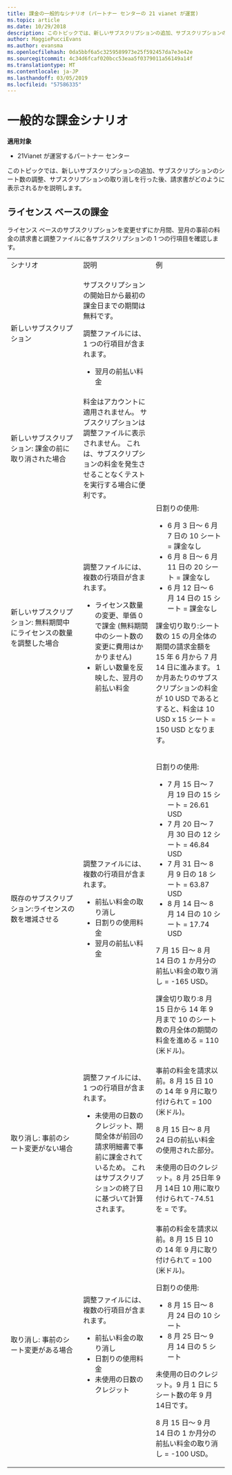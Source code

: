 ```yaml
---
title: 課金の一般的なシナリオ (パートナー センターの 21 vianet が運営)
ms.topic: article
ms.date: 10/29/2018
description: このトピックでは、新しいサブスクリプションの追加、サブスクリプションのシート数の調整、サブスクリプションの取り消しを行った後、請求書がどのように表示されるかを説明します。
author: MaggiePucciEvans
ms.author: evansma
ms.openlocfilehash: 0da5bbf6a5c3259589973e25f592457da7e3e42e
ms.sourcegitcommit: 4c34d6fcaf020bcc53eaa5f0379011a56149a14f
ms.translationtype: MT
ms.contentlocale: ja-JP
ms.lasthandoff: 03/05/2019
ms.locfileid: "57586335"
---
```

# <a name="common-billing-scenarios"></a>一般的な課金シナリオ

**適用対象**

-   21Vianet が運営するパートナー センター


このトピックでは、新しいサブスクリプションの追加、サブスクリプションのシート数の調整、サブスクリプションの取り消しを行った後、請求書がどのように表示されるかを説明します。 


## <a name="licence-based-billing"></a>ライセンス ベースの課金


ライセンス ベースのサブスクリプションを変更せずにか月間、翌月の事前の料金の請求書と調整ファイルに各サブスクリプションの 1 つの行項目を確認します。

<table>
<colgroup>
<col width="33%" />
<col width="33%" />
<col width="33%" />
</colgroup>
<tbody>
<tr class="odd">
<td>シナリオ</td>
<td>説明</td>
<td>例</td>
</tr>
<tr class="even">
<td>新しいサブスクリプション</td>
<td><p>サブスクリプションの開始日から最初の課金日までの期間は無料です。</p>
<p>調整ファイルには、1 つの行項目が含まれます。</p>
<ul>
<li>翌月の前払い料金</li>
</ul></td>
<td></td>
</tr>
<tr class="odd">
<td>新しいサブスクリプション: 課金の前に取り消された場合</td>
<td>料金はアカウントに適用されません。 サブスクリプションは調整ファイルに表示されません。 これは、サブスクリプションの料金を発生させることなくテストを実行する場合に便利です。</td>
<td></td>
</tr>
<tr class="even">
<td>新しいサブスクリプション: 無料期間中にライセンスの数量を調整した場合</td>
<td><p>調整ファイルには、複数の行項目が含まれます。</p>
<ul>
<li>ライセンス数量の変更、単価 0 で課金 (無料期間中のシート数の変更に費用はかかりません)</li>
<li>新しい数量を反映した、翌月の前払い料金</li>
</ul></td>
<td>日割りの使用:
<ul>
<li>6 月 3 日～ 6 月 7 日の 10 シート = 課金なし</li>
<li>6 月 8 日～ 6 月 11 日の 20 シート = 課金なし</li>
<li>6 月 12 日～ 6 月 14 日の 15 シート = 課金なし</li>
</ul>
<p>課金切り取り:シート数の 15 の月全体の期間の請求金額を 15 年 6 月から 7 月 14 日に進みます。 1 か月あたりのサブスクリプションの料金が 10 USD であるとすると、料金は 10 USD x 15 シート = 150 USD となります。</p></td>
</tr>
<tr class="odd">
<td>既存のサブスクリプション:ライセンスの数を増減させる</td>
<td><p>調整ファイルには、複数の行項目が含まれます。</p>
<ul>
<li>前払い料金の取り消し</li>
<li>日割りの使用料金</li>
<li>翌月の前払い料金</li>
</ul></td>
<td><p>日割りの使用:</p>
<ul>
<li>7 月 15 日～ 7 月 19 日の 15 シート = 26.61 USD</li>
<li>7 月 20 日～ 7 月 30 日の 12 シート = 46.84 USD</li>
<li>7 月 31 日～ 8 月 9 日の 18 シート = 63.87 USD</li>
<li>8 月 14 日～ 8 月 14 日の 10 シート = 17.74 USD</li>
</ul>
7 月 15 日～ 8 月 14 日の 1 か月分の前払い料金の取り消し = -165 USD。
<p>課金切り取り:8 月 15 日から 14 年 9 月まで 10 のシート数の月全体の期間の料金を進める = 110 (米ドル)。</p></td>
</tr>
<tr class="even">
<td>取り消し: 事前のシート変更がない場合</td>
<td><p>調整ファイルには、1 つの行項目が含まれます。</p>
<ul>
<li>未使用の日数のクレジット、期間全体が前回の請求明細書で事前に課金されているため。 これはサブスクリプションの終了日に基づいて計算されます。</li>
</ul></td>
<td>事前の料金を請求以前。8 月 15 日 10 の 14 年 9 月に取り付けられて = 100 (米ドル)。
<p>8 月 15 日～ 8 月 24 日の前払い料金の使用された部分。</p>
<p>未使用の日のクレジット。8 月 25日年 9 月 14日 10 用に取り付けられて-74.51 を = です。</p></td>
</tr>
<tr class="odd">
<td>取り消し: 事前のシート変更がある場合</td>
<td><p>調整ファイルには、複数の行項目が含まれます。</p>
<ul>
<li>前払い料金の取り消し</li>
<li>日割りの使用料金</li>
<li>未使用の日数のクレジット</li>
</ul></td>
<td>事前の料金を請求以前。8 月 15 日 10 の 14 年 9 月に取り付けられて = 100 (米ドル)。
<p>日割りの使用:</p>
<ul>
<li>8 月 15 日～ 8 月 24 日の 10 シート</li>
<li>8 月 25 日～ 9 月 14 日の 5 シート</li>
</ul>
<p>未使用の日のクレジット。9 月 1 日に 5 シート数の年 9 月 14日です。</p>
<p>8 月 15 日～ 9 月 14 日の 1 か月分の前払い料金の取り消し = -100 USD。</p></td>
</tr>
</tbody>
</table>

